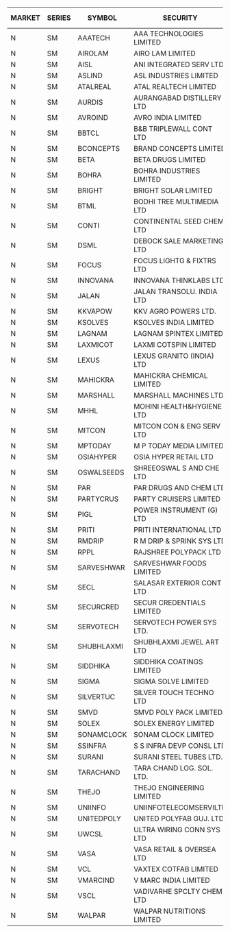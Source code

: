 


| MARKET | SERIES | SYMBOL | SECURITY | PREV CL PR | OPEN PRICE | HIGH PRICE | LOW PRICE | CLOSE PRICE | NET TRDVAL | NET TRDQTY | CORP IND | HI 52 WK | LO 52 WK |
| ----- | ----- | ----- | ----- | ----- | ----- | ----- | ----- | ----- | ----- | ----- | ----- | ----- | ----- |
| N | SM | AAATECH | AAA TECHNOLOGIES LIMITED | 48.55 | 48.00 | 48.00 | 47.05 | 47.05 | 285150.00 | 6000 |  | 72.45 | 42.00 |
| N | SM | AIROLAM | AIRO LAM LIMITED | 49.90 | 51.10 | 51.10 | 46.65 | 49.35 | 2919150.00 | 60000 |  | 51.10 | 19.25 |
| N | SM | AISL | ANI INTEGRATED SERV LTD. | 48.15 | 48.70 | 48.70 | 47.00 | 47.45 | 1084860.00 | 22800 |  | 55.40 | 18.10 |
| N | SM | ASLIND | ASL INDUSTRIES LIMITED | 22.50 | 21.45 | 21.45 | 21.45 | 21.45 | 85800.00 | 4000 |  | 23.00 | 4.75 |
| N | SM | ATALREAL | ATAL REALTECH LIMITED | 95.00 | 96.90 | 96.90 | 95.00 | 95.00 | 2617920.00 | 27200 |  | 96.90 | 30.95 |
| N | SM | AURDIS | AURANGABAD DISTILLERY LTD | 41.85 | 40.00 | 43.90 | 40.00 | 43.90 | 2162900.00 | 52000 |  | 47.70 | 25.80 |
| N | SM | AVROIND | AVRO INDIA LIMITED | 81.30 | 83.95 | 83.95 | 83.95 | 83.95 | 167900.00 | 2000 |  | 83.95 | 35.00 |
| N | SM | BBTCL | B&B TRIPLEWALL CONT LTD | 94.90 | 95.10 | 99.30 | 94.90 | 99.25 | 2034000.00 | 21000 |  | 99.30 | 27.20 |
| N | SM | BCONCEPTS | BRAND CONCEPTS LIMITED | 28.55 | 29.00 | 29.95 | 29.00 | 29.95 | 621450.00 | 21000 |  | 32.65 | 14.05 |
| N | SM | BETA | BETA DRUGS LIMITED | 354.95 | 366.00 | 368.50 | 360.00 | 360.00 | 1451720.00 | 4000 |  | 404.80 | 75.20 |
| N | SM | BOHRA | BOHRA INDUSTRIES LIMITED | 3.85 | 3.75 | 3.75 | 3.75 | 3.75 | 7500.00 | 2000 |  | 7.25 | .95 |
| N | SM | BRIGHT | BRIGHT SOLAR LIMITED | 5.70 | 5.90 | 5.95 | 5.45 | 5.45 | 2784300.00 | 504000 |  | 15.55 | 5.00 |
| N | SM | BTML | BODHI TREE MULTIMEDIA LTD | 80.00 | 77.00 | 77.00 | 77.00 | 77.00 | 92400.00 | 1200 |  | 96.00 | 64.05 |
| N | SM | CONTI | CONTINENTAL SEED CHEM LTD | 6.30 | 6.50 | 6.50 | 6.00 | 6.00 | 104322.90 | 16665 |  | 14.60 | 5.20 |
| N | SM | DSML | DEBOCK SALE MARKETING LTD | 16.80 | 17.30 | 17.45 | 16.30 | 16.85 | 2422800.00 | 144000 |  | 21.95 | 5.55 |
| N | SM | FOCUS | FOCUS LIGHTG & FIXTRS LTD | 50.75 | 53.25 | 53.25 | 52.10 | 53.25 | 2073300.00 | 39000 |  | 54.10 | 18.05 |
| N | SM | INNOVANA | INNOVANA THINKLABS LTD. | 197.80 | 188.00 | 199.00 | 187.95 | 199.00 | 574950.00 | 3000 |  | 210.95 | 70.25 |
| N | SM | JALAN | JALAN TRANSOLU. INDIA LTD | 6.80 | 7.10 | 7.10 | 7.10 | 7.10 | 21300.00 | 3000 |  | 7.10 | 2.75 |
| N | SM | KKVAPOW | KKV AGRO POWERS LTD. | 722.90 | 759.00 | 759.00 | 759.00 | 759.00 | 569250.00 | 750 |  | 759.00 | 335.00 |
| N | SM | KSOLVES | KSOLVES INDIA LIMITED | 615.30 | 593.20 | 646.05 | 593.20 | 620.70 | 49094900.00 | 78000 |  | 1718.20 | 102.05 |
| N | SM | LAGNAM | LAGNAM SPINTEX LIMITED | 43.20 | 43.35 | 43.50 | 41.05 | 41.05 | 4636500.00 | 111000 |  | 49.25 | 6.60 |
| N | SM | LAXMICOT | LAXMI COTSPIN LIMITED | 30.75 | 30.00 | 30.00 | 29.25 | 29.25 | 531000.00 | 18000 |  | 36.55 | 7.50 |
| N | SM | LEXUS | LEXUS GRANITO (INDIA) LTD | 12.25 | 12.80 | 12.80 | 12.80 | 12.80 | 12800.00 | 1000 |  | 22.50 | 7.20 |
| N | SM | MAHICKRA | MAHICKRA CHEMICAL LIMITED | 84.05 | 84.40 | 84.40 | 81.90 | 81.90 | 249450.00 | 3000 |  | 95.00 | 70.05 |
| N | SM | MARSHALL | MARSHALL MACHINES LTD | 37.25 | 40.90 | 40.95 | 39.00 | 40.15 | 2295000.00 | 57000 |  | 40.95 | 6.00 |
| N | SM | MHHL | MOHINI HEALTH&HYGIENE LTD | 24.60 | 25.00 | 25.00 | 22.00 | 23.00 | 827850.00 | 36000 |  | 39.50 | 14.40 |
| N | SM | MITCON | MITCON CON & ENG SERV LTD | 54.95 | 57.65 | 57.65 | 57.65 | 57.65 | 2997800.00 | 52000 |  | 57.65 | 33.10 |
| N | SM | MPTODAY | M P TODAY MEDIA LIMITED | 26.10 | 27.40 | 27.40 | 27.40 | 27.40 | 54800.00 | 2000 |  | 27.45 | 9.70 |
| N | SM | OSIAHYPER | OSIA HYPER RETAIL LTD | 177.00 | 199.00 | 212.40 | 190.90 | 209.95 | 1217760.00 | 6000 |  | 238.00 | 117.00 |
| N | SM | OSWALSEEDS | SHREEOSWAL S AND CHE LTD | 43.75 | 41.60 | 41.60 | 41.60 | 41.60 | 166400.00 | 4000 |  | 50.45 | 28.00 |
| N | SM | PAR | PAR DRUGS AND CHEM LTD | 115.00 | 120.70 | 122.00 | 119.00 | 119.00 | 961400.00 | 8000 |  | 139.05 | 44.25 |
| N | SM | PARTYCRUS | PARTY CRUISERS LIMITED | 17.60 | 17.50 | 17.50 | 17.25 | 17.25 | 69500.00 | 4000 |  | 39.90 | 16.55 |
| N | SM | PIGL | POWER INSTRUMENT (G) LTD | 80.70 | 84.45 | 84.70 | 84.45 | 84.60 | 1691000.00 | 20000 |  | 86.65 | 9.90 |
| N | SM | PRITI | PRITI INTERNATIONAL LTD | 197.50 | 187.65 | 188.00 | 187.65 | 187.65 | 1802560.00 | 9600 |  | 198.00 | 66.80 |
| N | SM | RMDRIP | R M DRIP & SPRINK SYS LTD | 22.90 | 21.80 | 21.85 | 21.80 | 21.80 | 261700.00 | 12000 |  | 59.00 | 15.50 |
| N | SM | RPPL | RAJSHREE POLYPACK LTD | 174.50 | 190.95 | 191.95 | 185.10 | 191.00 | 19617400.00 | 103000 |  | 191.95 | 69.65 |
| N | SM | SARVESHWAR | SARVESHWAR FOODS LIMITED | 20.20 | 20.95 | 21.20 | 20.95 | 21.20 | 134640.00 | 6400 |  | 37.85 | 9.60 |
| N | SM | SECL | SALASAR EXTERIOR CONT LTD | 21.00 | 20.50 | 20.50 | 20.50 | 20.50 | 61500.00 | 3000 |  | 41.00 | 9.90 |
| N | SM | SECURCRED | SECUR CREDENTIALS LIMITED | 29.45 | 29.00 | 29.00 | 29.00 | 29.00 | 17400.00 | 600 |  | 35.00 | 12.00 |
| N | SM | SERVOTECH | SERVOTECH POWER SYS LTD. | 24.95 | 25.70 | 26.10 | 25.70 | 26.05 | 830000.00 | 32000 |  | 26.10 | 15.50 |
| N | SM | SHUBHLAXMI | SHUBHLAXMI JEWEL ART LTD | 12.40 | 13.00 | 13.00 | 13.00 | 13.00 | 26000.00 | 2000 |  | 29.90 | 11.95 |
| N | SM | SIDDHIKA | SIDDHIKA COATINGS LIMITED | 63.75 | 63.70 | 63.70 | 60.60 | 62.15 | 248600.00 | 4000 |  | 81.50 | 45.00 |
| N | SM | SIGMA | SIGMA SOLVE LIMITED | 231.00 | 242.55 | 242.55 | 242.55 | 242.55 | 727650.00 | 3000 |  | 242.55 | 33.80 |
| N | SM | SILVERTUC | SILVER TOUCH TECHNO LTD | 140.00 | 140.25 | 145.00 | 135.00 | 135.00 | 1962650.00 | 14000 |  | 145.00 | 72.00 |
| N | SM | SMVD | SMVD POLY PACK LIMITED | 13.00 | 12.35 | 12.35 | 12.35 | 12.35 | 24700.00 | 2000 |  | 24.40 | 6.45 |
| N | SM | SOLEX | SOLEX ENERGY LIMITED | 57.00 | 59.75 | 59.75 | 54.50 | 54.50 | 347700.00 | 6000 |  | 68.45 | 22.40 |
| N | SM | SONAMCLOCK | SONAM CLOCK LIMITED | 59.25 | 60.00 | 61.10 | 60.00 | 61.10 | 546300.00 | 9000 |  | 66.00 | 39.00 |
| N | SM | SSINFRA | S S INFRA DEVP CONSL LTD | 9.45 | 9.45 | 9.45 | 9.45 | 9.45 | 28350.00 | 3000 |  | 10.20 | 5.65 |
| N | SM | SURANI | SURANI STEEL TUBES LTD. | 29.10 | 30.55 | 30.55 | 29.30 | 29.30 | 303000.00 | 10000 |  | 30.60 | 17.35 |
| N | SM | TARACHAND | TARA CHAND LOG. SOL. LTD. | 39.90 | 38.15 | 38.15 | 38.15 | 38.15 | 76300.00 | 2000 |  | 52.35 | 26.00 |
| N | SM | THEJO | THEJO ENGINEERING LIMITED | 2407.00 | 2590.00 | 2674.00 | 2500.00 | 2590.00 | 8854555.00 | 3400 |  | 2999.95 | 505.00 |
| N | SM | UNIINFO | UNIINFOTELECOMSERVILTD | 26.55 | 26.50 | 26.50 | 26.50 | 26.50 | 53000.00 | 2000 |  | 27.45 | 7.85 |
| N | SM | UNITEDPOLY | UNITED POLYFAB GUJ. LTD. | 9.45 | 9.90 | 9.90 | 9.90 | 9.90 | 89100.00 | 9000 |  | 59.75 | 8.20 |
| N | SM | UWCSL | ULTRA WIRING CONN SYS LTD | 28.00 | 26.60 | 26.60 | 26.60 | 26.60 | 106400.00 | 4000 |  | 30.75 | 22.65 |
| N | SM | VASA | VASA RETAIL & OVERSEA LTD | 5.40 | 5.65 | 5.65 | 5.65 | 5.65 | 22600.00 | 4000 |  | 7.45 | 4.95 |
| N | SM | VCL | VAXTEX COTFAB LIMITED | 50.55 | 51.25 | 51.35 | 51.25 | 51.30 | 461700.00 | 9000 |  | 51.35 | 17.00 |
| N | SM | VMARCIND | V MARC INDIA LIMITED | 33.50 | 33.10 | 37.70 | 33.10 | 36.30 | 2476950.00 | 69000 |  | 45.00 | 25.35 |
| N | SM | VSCL | VADIVARHE SPCLTY CHEM LTD | 22.60 | 23.70 | 23.70 | 23.70 | 23.70 | 142200.00 | 6000 |  | 23.70 | 7.35 |
| N | SM | WALPAR | WALPAR NUTRITIONS LIMITED | 45.00 | 42.00 | 42.00 | 40.50 | 40.50 | 1066900.00 | 26000 |  | 51.50 | 32.50 |



